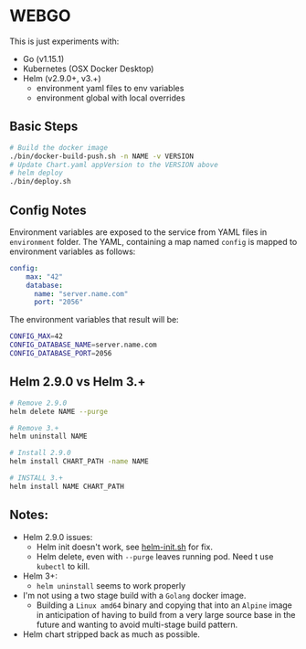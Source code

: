 # WEBGO

This is just experiments with:

 - Go (v1.15.1)
 - Kubernetes (OSX Docker Desktop)
 - Helm (v2.9.0+, v3.+)
    - environment yaml files to env variables 
    - environment global with local overrides
 
## Basic Steps
 
```bash
# Build the docker image
./bin/docker-build-push.sh -n NAME -v VERSION
# Update Chart.yaml appVersion to the VERSION above
# helm deploy 
./bin/deploy.sh
```

## Config Notes
Environment variables are exposed to the service from YAML files in `environment` folder. The YAML, containing a map named
`config` is mapped to environment variables as follows:

```yaml
config:
    max: "42"
    database:
      name: "server.name.com"
      port: "2056"
``` 

The environment variables that result will be:

```bash
CONFIG_MAX=42
CONFIG_DATABASE_NAME=server.name.com
CONFIG_DATABASE_PORT=2056
```

## Helm 2.9.0 vs Helm 3.+
 
```bash
# Remove 2.9.0
helm delete NAME --purge

# Remove 3.+
helm uninstall NAME

# Install 2.9.0
helm install CHART_PATH -name NAME

# INSTALL 3.+
helm install NAME CHART_PATH
```

## Notes:
 
  - Helm 2.9.0 issues:
    - Helm init doesn't work, see [helm-init.sh](bin/helm-init.sh) for fix.
    - Helm delete, even with `--purge` leaves running pod. Need t use `kubectl` to kill.
 - Helm 3+:
    - `helm uninstall` seems to work properly
 - I'm not using a two stage build with a `Golang` docker image.
   - Building a `Linux amd64` binary and copying that into an `Alpine` image in anticipation 
   of having to build from a very large source base in the future and wanting to avoid multi-stage build pattern.
 - Helm chart stripped back as much as possible.
